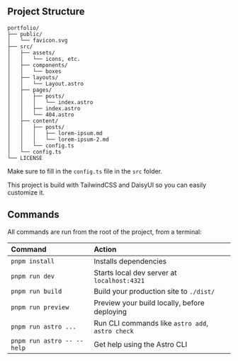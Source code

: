 ## Project Structure

```text
portfolio/
├── public/
│   └── favicon.svg
├── src/
│   ├── assets/
│   │   └── icons, etc.
│   ├── components/
│   │   └── boxes
│   ├── layouts/
│   │   └── Layout.astro
│   ├── pages/
│   │   ├── posts/
│   │   │   └── index.astro
│   │   ├── index.astro
│   │   └── 404.astro
│   ├── content/
│   │   ├── posts/
│   │   │   ├── lorem-ipsum.md
│   │   │   └── lorem-ipsum-2.md
│   │   └── config.ts
│   └── config.ts
└── LICENSE
```

Make sure to fill in the `config.ts` file in the `src` folder.

This project is build with TailwindCSS and DaisyUI so you can easily customize it.

## Commands

All commands are run from the root of the project, from a terminal:

| Command                    | Action                                           |
| :------------------------- | :----------------------------------------------- |
| `pnpm install`             | Installs dependencies                            |
| `pnpm run dev`             | Starts local dev server at `localhost:4321`      |
| `pnpm run build`           | Build your production site to `./dist/`          |
| `pnpm run preview`         | Preview your build locally, before deploying     |
| `pnpm run astro ...`       | Run CLI commands like `astro add`, `astro check` |
| `pnpm run astro -- --help` | Get help using the Astro CLI                     |
